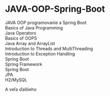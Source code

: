 # JAVA-OOP-Spring-Boot

JAVA OOP programovanie a Spring Boot <br>
  Basics of Java Programming<br>
  Java Operators<br>
  Basics of OOPS<br>
  Java Array and ArrayList<br>
  Introduction to Threads and MultiThreading <br>
  Introduction to Exception Handling <br>
Spring Boot <br>
  Spring Framework<br>
  Spring Boot<br>
  JPA<br>
  H2/MySQL<br>

A veľa ďalšieho<br>
